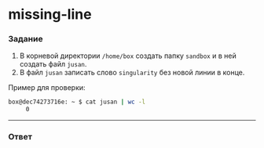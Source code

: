 # missing-line

### Задание

1. В корневой директории `/home/box` создать папку `sandbox` и в ней создать файл `jusan`.
2. В файл `jusan` записать слово `singularity` без новой линии в конце.

Пример для проверки:

```bash
box@dec74273716e: ~ $ cat jusan | wc -l
     0
```

---

### Ответ

